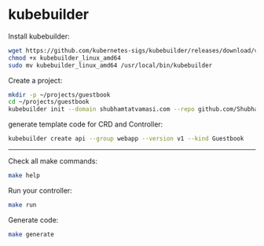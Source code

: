 # kubebuilder

Install kubebuilder:
```bash
wget https://github.com/kubernetes-sigs/kubebuilder/releases/download/v3.5.0/kubebuilder_linux_amd64
chmod +x kubebuilder_linux_amd64
sudo mv kubebuilder_linux_amd64 /usr/local/bin/kubebuilder
```

Create a project:
```bash
mkdir -p ~/projects/guestbook
cd ~/projects/guestbook
kubebuilder init --domain shubhamtatvamasi.com --repo github.com/ShubhamTatvamasi/guestbook
```

generate template code for CRD and Controller:
```bash
kubebuilder create api --group webapp --version v1 --kind Guestbook
```

---

Check all make commands:
```bash
make help
```

Run your controller:
```bash
make run
```

Generate code:
```bash
make generate
```

